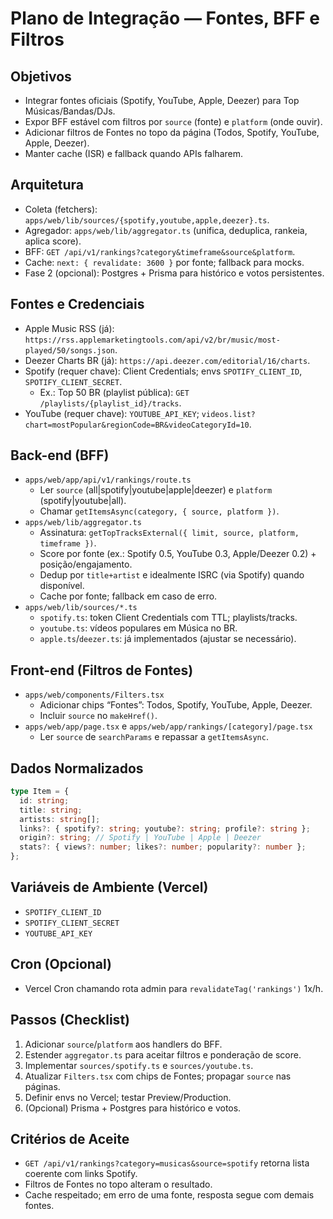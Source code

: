 # Plano de Integração — Fontes, BFF e Filtros

## Objetivos
- Integrar fontes oficiais (Spotify, YouTube, Apple, Deezer) para Top Músicas/Bandas/DJs.
- Expor BFF estável com filtros por `source` (fonte) e `platform` (onde ouvir).
- Adicionar filtros de Fontes no topo da página (Todos, Spotify, YouTube, Apple, Deezer).
- Manter cache (ISR) e fallback quando APIs falharem.

## Arquitetura
- Coleta (fetchers): `apps/web/lib/sources/{spotify,youtube,apple,deezer}.ts`.
- Agregador: `apps/web/lib/aggregator.ts` (unifica, deduplica, rankeia, aplica score).
- BFF: `GET /api/v1/rankings?category&timeframe&source&platform`.
- Cache: `next: { revalidate: 3600 }` por fonte; fallback para mocks.
- Fase 2 (opcional): Postgres + Prisma para histórico e votos persistentes.

## Fontes e Credenciais
- Apple Music RSS (já): `https://rss.applemarketingtools.com/api/v2/br/music/most-played/50/songs.json`.
- Deezer Charts BR (já): `https://api.deezer.com/editorial/16/charts`.
- Spotify (requer chave): Client Credentials; envs `SPOTIFY_CLIENT_ID`, `SPOTIFY_CLIENT_SECRET`.
  - Ex.: Top 50 BR (playlist pública): `GET /playlists/{playlist_id}/tracks`.
- YouTube (requer chave): `YOUTUBE_API_KEY`; `videos.list?chart=mostPopular&regionCode=BR&videoCategoryId=10`.

## Back-end (BFF)
- `apps/web/app/api/v1/rankings/route.ts`
  - Ler `source` (all|spotify|youtube|apple|deezer) e `platform` (spotify|youtube|all).
  - Chamar `getItemsAsync(category, { source, platform })`.
- `apps/web/lib/aggregator.ts`
  - Assinatura: `getTopTracksExternal({ limit, source, platform, timeframe })`.
  - Score por fonte (ex.: Spotify 0.5, YouTube 0.3, Apple/Deezer 0.2) + posição/engajamento.
  - Dedup por `title+artist` e idealmente ISRC (via Spotify) quando disponível.
  - Cache por fonte; fallback em caso de erro.
- `apps/web/lib/sources/*.ts`
  - `spotify.ts`: token Client Credentials com TTL; playlists/tracks.
  - `youtube.ts`: vídeos populares em Música no BR.
  - `apple.ts`/`deezer.ts`: já implementados (ajustar se necessário).

## Front-end (Filtros de Fontes)
- `apps/web/components/Filters.tsx`
  - Adicionar chips “Fontes”: Todos, Spotify, YouTube, Apple, Deezer.
  - Incluir `source` no `makeHref()`.
- `apps/web/app/page.tsx` e `apps/web/app/rankings/[category]/page.tsx`
  - Ler `source` de `searchParams` e repassar a `getItemsAsync`.

## Dados Normalizados
```ts
type Item = {
  id: string;
  title: string;
  artists: string[];
  links?: { spotify?: string; youtube?: string; profile?: string };
  origin?: string; // Spotify | YouTube | Apple | Deezer
  stats?: { views?: number; likes?: number; popularity?: number };
};
```

## Variáveis de Ambiente (Vercel)
- `SPOTIFY_CLIENT_ID`
- `SPOTIFY_CLIENT_SECRET`
- `YOUTUBE_API_KEY`

## Cron (Opcional)
- Vercel Cron chamando rota admin para `revalidateTag('rankings')` 1x/h.

## Passos (Checklist)
1) Adicionar `source`/`platform` aos handlers do BFF.
2) Estender `aggregator.ts` para aceitar filtros e ponderação de score.
3) Implementar `sources/spotify.ts` e `sources/youtube.ts`.
4) Atualizar `Filters.tsx` com chips de Fontes; propagar `source` nas páginas.
5) Definir envs no Vercel; testar Preview/Production.
6) (Opcional) Prisma + Postgres para histórico e votos.

## Critérios de Aceite
- `GET /api/v1/rankings?category=musicas&source=spotify` retorna lista coerente com links Spotify.
- Filtros de Fontes no topo alteram o resultado.
- Cache respeitado; em erro de uma fonte, resposta segue com demais fontes.

